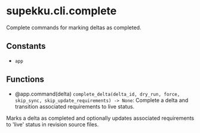 # supekku.cli.complete

Complete commands for marking deltas as completed.

## Constants

- `app`

## Functions

- @app.command(delta) `complete_delta(delta_id, dry_run, force, skip_sync, skip_update_requirements) -> None`: Complete a delta and transition associated requirements to live status.

Marks a delta as completed and optionally updates associated requirements
to 'live' status in revision source files.
